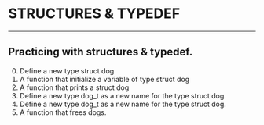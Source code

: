 # STRUCTURES & TYPEDEF
---------------------------------------------------
__Practicing with structures & typedef.__
----------------------------------------------------
0. Define a new type struct dog
1. A function that initialize a variable of type struct dog
2. A function that prints a struct dog
3. Define a new type dog_t as a new name for the type struct dog.
4. Define a new type dog_t as a new name for the type struct dog.
5. A function that frees dogs.
